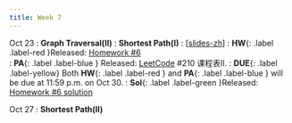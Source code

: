```yaml
---
title: Week 7
---
```


Oct 23
: **Graph Traversal(II)**
: **Shortest Path(I)**
  :  \[[slides-zh](https://basics.sjtu.edu.cn/~yangqizhe/pdf/algo2023w/slides/AlgoLec7-handout-zh.pdf)\]
:  **HW**{: .label .label-red }Released: [Homework #6](https://basics.sjtu.edu.cn/~yangqizhe/pdf/algo2023w/homework/Algo-hw6.pdf)  
: **PA**{: .label .label-blue } Released: [LeetCode](https://leetcode.cn/problems/course-schedule-ii/) #210 课程表II.
: **DUE**{: .label .label-yellow} Both **HW**{: .label .label-red } and  **PA**{: .label .label-blue } will be due at 11:59 p.m. on Oct 30. 
: **Sol**{: .label .label-green }Released: [Homework #6 solution](https://basics.sjtu.edu.cn/~yangqizhe/pdf/algo2023w/homework/Algo-hw6sol.pdf)

Oct 27
: **Shortest Path(II)**



  


